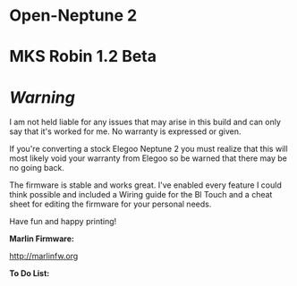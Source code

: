 # Open-Neptune 2
# MKS Robin 1.2 Beta 

# *****Warning*****

I am not held liable for any issues that may arise in this build and can only say that it's worked for me. No warranty is
expressed or given.

If you're converting a stock Elegoo Neptune 2 you must realize that this will most likely void your warranty 
from Elegoo so be warned that there may be no going back.



The firmware is stable and works great. I've enabled every feature I could think possible and included a Wiring guide for the Bl Touch and a cheat sheet for 
editing the firmware for your personal needs. 

Have fun and happy printing!

**Marlin Firmware:**

http://marlinfw.org


**To Do List:**


